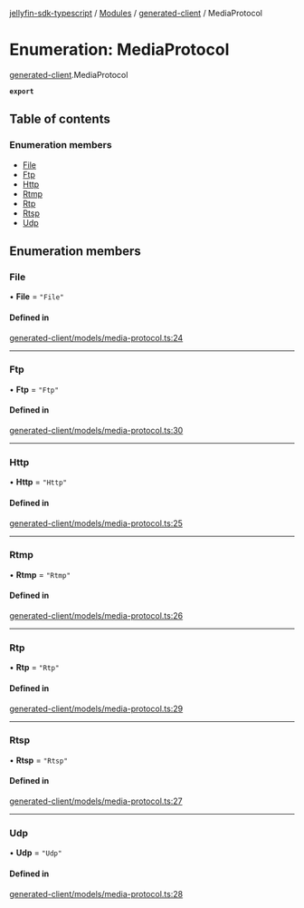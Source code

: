 [jellyfin-sdk-typescript](../README.md) / [Modules](../modules.md) / [generated-client](../modules/generated_client.md) / MediaProtocol

# Enumeration: MediaProtocol

[generated-client](../modules/generated_client.md).MediaProtocol

**`export`**

## Table of contents

### Enumeration members

- [File](generated_client.MediaProtocol.md#file)
- [Ftp](generated_client.MediaProtocol.md#ftp)
- [Http](generated_client.MediaProtocol.md#http)
- [Rtmp](generated_client.MediaProtocol.md#rtmp)
- [Rtp](generated_client.MediaProtocol.md#rtp)
- [Rtsp](generated_client.MediaProtocol.md#rtsp)
- [Udp](generated_client.MediaProtocol.md#udp)

## Enumeration members

### File

• **File** = `"File"`

#### Defined in

[generated-client/models/media-protocol.ts:24](https://github.com/thornbill/jellyfin-sdk-typescript/blob/0f61f16/src/generated-client/models/media-protocol.ts#L24)

___

### Ftp

• **Ftp** = `"Ftp"`

#### Defined in

[generated-client/models/media-protocol.ts:30](https://github.com/thornbill/jellyfin-sdk-typescript/blob/0f61f16/src/generated-client/models/media-protocol.ts#L30)

___

### Http

• **Http** = `"Http"`

#### Defined in

[generated-client/models/media-protocol.ts:25](https://github.com/thornbill/jellyfin-sdk-typescript/blob/0f61f16/src/generated-client/models/media-protocol.ts#L25)

___

### Rtmp

• **Rtmp** = `"Rtmp"`

#### Defined in

[generated-client/models/media-protocol.ts:26](https://github.com/thornbill/jellyfin-sdk-typescript/blob/0f61f16/src/generated-client/models/media-protocol.ts#L26)

___

### Rtp

• **Rtp** = `"Rtp"`

#### Defined in

[generated-client/models/media-protocol.ts:29](https://github.com/thornbill/jellyfin-sdk-typescript/blob/0f61f16/src/generated-client/models/media-protocol.ts#L29)

___

### Rtsp

• **Rtsp** = `"Rtsp"`

#### Defined in

[generated-client/models/media-protocol.ts:27](https://github.com/thornbill/jellyfin-sdk-typescript/blob/0f61f16/src/generated-client/models/media-protocol.ts#L27)

___

### Udp

• **Udp** = `"Udp"`

#### Defined in

[generated-client/models/media-protocol.ts:28](https://github.com/thornbill/jellyfin-sdk-typescript/blob/0f61f16/src/generated-client/models/media-protocol.ts#L28)
